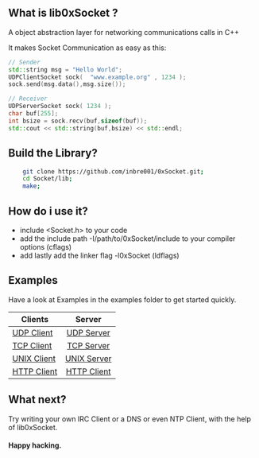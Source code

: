 
## What is lib0xSocket ?
A object abstraction layer for networking communications calls in C++

It makes Socket Communication as easy as this:
```C++
// Sender 
std::string msg = "Hello World";
UDPClientSocket sock(  "www.example.org" , 1234 );
sock.send(msg.data(),msg.size());
```
```C++
// Receiver
UDPServerSocket sock( 1234 );
char buf[255];
int bsize = sock.recv(buf,sizeof(buf));
std::cout << std::string(buf,bsize) << std::endl;
```

## Build the Library?

```Bash
    git clone https://github.com/inbre001/0xSocket.git;
    cd Socket/lib;
    make;
```

## How do i use it? 

* include \<Socket.h\> to your code
* add the include path -I/path/to/0xSocket/include to your compiler options (cflags)
* add lastly add the linker flag -l0xSocket (ldflags)

## Examples

Have a look at Examples in the examples folder to get started quickly.

|  Clients                                 | Server                                   |
| ---------------------------------------- |:----------------------------------------:|
|  [ UDP Client ](examples/udp_client.cpp)  | [ UDP Server ](examples/udp_server.cpp)   |
|  [ TCP Client ](examples/tcp_client.cpp)  | [ TCP Server ](examples/tcp_server.cpp)   |
|  [ UNIX Client ](examples/unix_client.cpp)| [ UNIX Server ](examples/unix_server.cpp) |
|  [ HTTP Client ](examples/http_client.cpp)| [ HTTP Client ](examples/http_server.cpp) |

## What next?

Try writing your own IRC Client or a DNS or even NTP Client, with the help of lib0xSocket.


#### Happy hacking.


